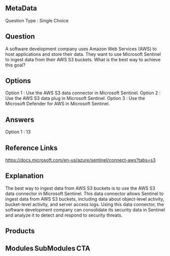 ## MetaData
Question Type : Single Choice

## Question
A software development company uses Amazon Web Services (AWS) to host applications and store their data. They want to use Microsoft Sentinel to ingest data from their AWS S3 buckets. What is the best way to achieve this goal? 

## Options
Option 1 : Use the AWS S3 data connector in Microsoft Sentinel. 
Option 2 : Use the AWS S3 data plug in Microsoft Sentinel. 
Option 3 : Use the Microsoft Defender for AWS in Microsoft Sentinel.
 
## Answers
Option 1 : 13

## Reference Links
 https://docs.microsoft.com/en-us/azure/sentinel/connect-aws?tabs=s3
 
## Explanation
 The best way to ingest data from AWS S3 buckets is to use the AWS S3 data connector in Microsoft Sentinel. This data connector allows Sentinel to ingest data from AWS S3 buckets, including data about object-level activity, bucket-level activity, and server access logs. Using this data connector, the software development company can consolidate its security data in Sentinel and analyze it to detect and respond to security threats. 

## Products 


## Modules SubModules CTA 